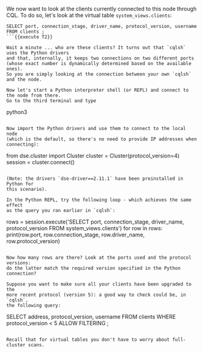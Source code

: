 We now want to look at the clients currently connected to this node through CQL.
To do so, let's look at the virtual table `system_views.clients`:

```
SELECT port, connection_stage, driver_name, protocol_version, username FROM clients ;
```{{execute T2}}

Wait a minute ... who are these clients? It turns out that `cqlsh` uses the Python drivers
and that, internally, it keeps two connections on two different ports
(whose exact number is dynamically determined based on the available ones).
So you are simply looking at the connection between your own `cqlsh` and the node.

Now let's start a Python interpreter shell (or REPL) and connect to the node from there.
Go to the third terminal and type
```
python3
```{{execute T3}}

Now import the Python drivers and use them to connect to the local node
(which is the default, so there's no need to provide IP addresses when
connecting):
```
from dse.cluster import Cluster
cluster = Cluster(protocol_version=4)
session = cluster.connect()
```{{execute T3}}

(Note: the drivers `dse-driver==2.11.1` have been preinstalled in Python for
this scenario).

In the Python REPL, try the following loop - which achieves the same effect
as the query you ran earlier in `cqlsh`:
```
rows = session.execute('SELECT port, connection_stage, driver_name, protocol_version FROM system_views.clients')
for row in rows:
    print(row.port, row.connection_stage,
          row.driver_name, row.protocol_version)

```{{execute T3}}

Now how many rows are there? Look at the ports used and the protocol versions:
do the latter match the required version specified in the Python connection?

Suppose you want to make sure all your clients have been upgraded to the
more recent protocol (version 5): a good way to check could be, in `cqlsh`,
the following query:
```
SELECT address, protocol_version, username FROM clients WHERE protocol_version < 5 ALLOW FILTERING ;
```{{execute T2}}

Recall that for virtual tables you don't have to worry about full-cluster scans.